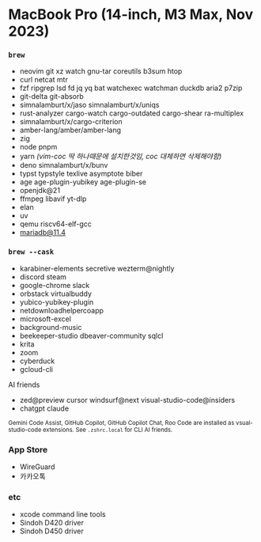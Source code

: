 MacBook Pro (14-inch, M3 Max, Nov 2023)
========

### `brew`
- neovim git xz watch gnu-tar coreutils b3sum htop
- curl netcat mtr
- fzf ripgrep lsd fd jq yq bat watchexec watchman duckdb aria2 p7zip
- git-delta git-absorb
- simnalamburt/x/jaso simnalamburt/x/uniqs
- rust-analyzer cargo-watch cargo-outdated cargo-shear ra-multiplex
- simnalamburt/x/cargo-criterion
- amber-lang/amber/amber-lang
- zig
- node pnpm
- yarn *(vim-coc 딱 하나때문에 설치한것임, coc 대체하면 삭제해야함)*
- deno simnalamburt/x/bunv
- typst typstyle texlive asymptote biber
- age age-plugin-yubikey age-plugin-se
- openjdk@21
- ffmpeg libavif yt-dlp
- elan
- uv
- qemu riscv64-elf-gcc
- mariadb@11.4

### `brew --cask`
- karabiner-elements secretive wezterm@nightly
- discord steam
- google-chrome slack
- orbstack virtualbuddy
- yubico-yubikey-plugin
- netdownloadhelpercoapp
- microsoft-excel
- background-music
- beekeeper-studio dbeaver-community sqlcl
- krita
- zoom
- cyberduck
- gcloud-cli

AI friends

- zed@preview cursor windsurf@next visual-studio-code@insiders
- chatgpt claude

<sub>Gemini Code Assist, GitHub Copilot, GitHub Copilot Chat, Roo Code are
installed as vsual-studio-code extensions. See `.zshrc.local` for CLI AI
friends.</sub>

### App Store
- WireGuard
- 카카오톡

### etc
- xcode command line tools
- Sindoh D420 driver
- Sindoh D450 driver
